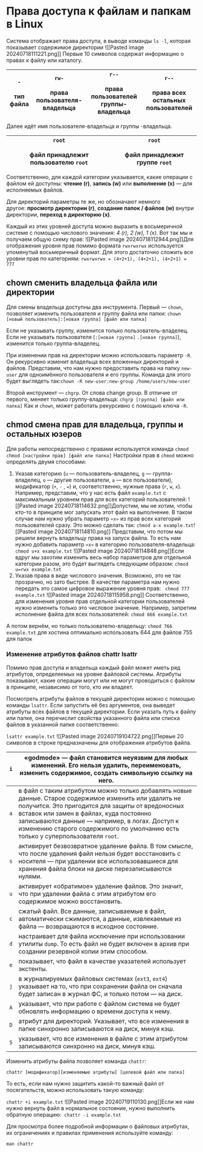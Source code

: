# Права доступа к файлам и папкам в Linux
Система отображает права доступа, в выводе команды `ls -l`, которая показывает содержимое директории
![[Pasted image 20240718111221.png]]
Первые 10 символов содержат информацию о правах к файлу или каталогу.

| `-`<br><br>тип файла | `rw-`<br><br>права пользователя-владельца | `r--`<br><br>права пользователей группы-владельца | `r--`<br><br>права всех остальных пользователей |
| -------------------- | ----------------------------------------- | ------------------------------------------------- | ----------------------------------------------- |
Далее идёт имя пользователя-владельца и группы -владельца.

| `root`<br><br>файл принадлежит пользователю `root` | `root`<br><br>файл принадлежит группе `root` |
| -------------------------------------------------- | -------------------------------------------- |
Соответственно, для каждой категории указывается, какие операции с файлом ей доступны: **чтение (r)**, **запись (w)** или **выполнение (x)** — для исполняемых файлов.

Для директорий параметры те же, но обозначают немного другое: **просмотр директории (r)**, **создание папок / файлов (w)** внутри директории, **переход в директорию (x)**.

Каждый из этих уровней доступа можно выразить в восьмеричной системе с помощью числового значения: *4 (r), 2 (w), 1 (x)*. Вот так мы и получаем общую схему прав:
![[Pasted image 20240718112944.png]]Для отображения уровня прав помимо формата `rwxrwxrwx` используется упомянутый восьмеричный формат. Для этого достаточно сложить все уровни прав по категориям:
`rwxrwxrwx = (4+2+1), (4+2+1), (4+2+1) = 777`

## chown сменить владельца файла или директории
Для смены владельца доступны два инструмента. Первый — `chown`, позволяет изменить пользователя и группу файла или папки: 
`chown [новый пользователь]:[новая группа] [файл или папка]`

Если не указывать группу, изменится только пользователь-владелец. Если не указывать пользователя (`:[новая группа]` `.[новая группа]`), изменится только группа-владелец.

При изменении прав на директории можно использовать параметр `-R`. Он рекурсивно изменит владельца всех вложенных директорий и файлов. Представим, что нам нужно предоставить права на папку `new-user` для одноимённого пользователя и его группы. Команда для этого будет выглядеть так:`chown -R new-user:new-group /home/users/new-user`

Второй инструмент — `chgrp`. От слова change group. В отличие от первого, меняет только группу-владельца: `chgrp [группа] [файл или папка]` Как и `chown`, может работать рекурсивно с помощью ключа `-R`.

## chmod смена прав для владельца, группы и остальных юзеров 
Для работы непосредственно с правами используется команда `chmod`
``chmod [настройки прав] [файл или папка]``
Настройки прав в `chmod` можно определять двумя способами:
1. Указав категорию (`u` — пользователь-владелец, `g` — группа-владелец, `o` — другие пользователи, `a` — все пользователи), модификатор (`+`, `-` , `=`) и, соответственно, нужные права (`r`, `w`, `x`).
Например, представим, что у нас есть файл `example.txt` с максимальным уровнем прав для всех категорий пользователей:
![[Pasted image 20240718114632.png]]Допустим, мы не хотим, чтобы кто-то в принципе мог запускать этот файл на выполнение. В таком случае нам нужно убрать параметр `«x»` из прав всех категорий пользователей сразу. Это можно сделать так:
`chmod a-x example.txt`![[Pasted image 20240718114810.png]]
Представим, что потом мы решили вернуть владельцу права на запуск файла. То есть нам нужно добавить параметр `«x»` в категорию пользователя-владельца:
`chmod u+x example.txt`
![[Pasted image 20240718114848.png]]Если вдруг мы захотим изменить весь набор параметров для отдельной категории разом, это будет выглядеть следующим образом:
`chmod u=rwx example.txt`
2. Указав права в виде числового значения. Возможно, это не так прозрачно, но зато быстрее. В качестве параметра нам нужно передать это самое цифровое выражение уровня прав:
` chmod 777 example.txt` 
![[Pasted image 20240718115958.png]]
Соответственно, для изменения уровня прав отдельной категории пользователей нужно изменить только это числовое значение. Например, запретим исполнение файла для всех пользователей:
`chmod 666 example.txt`

А потом вернём, но только пользователю-владельцу:
`chmod 766 example.txt`
для хостина оптимально использовать 644 для файлов 755 для папок
### Изменение атрибутов файлов chattr lsattr
Помимо прав доступа и владельца каждый файл может иметь ряд атрибутов, определяемых на уровне файловой системы. Атрибуты показывают, какие операции могут или не могут проводиться с файлом в принципе, независимо от того, кто им владеет.

Посмотреть атрибуты файлов в текущей директории можно с помощью команды `lsattr`. Если запустить её без аргументов, она выведет атрибуты всех файлов в текущей директории. Если указать путь к файлу или папке, она перечислит свойства указанного файла или списка файлов в указанной папке соответственно:

`lsattr example.txt`
![[Pasted image 20240719104722.png]]Первые 20 символов в строке предназначены для отображения атрибутов файла.

| `i` | «godmode» — файл становится неуязвим для любых изменений. Его нельзя удалить, переименовать, изменить содержимое, создать символьную ссылку на него.                                                                                                                                                                                        |
| --- | ------------------------------------------------------------------------------------------------------------------------------------------------------------------------------------------------------------------------------------------------------------------------------------------------------------------------------------------- |
| `a` | в файл с таким атрибутом можно только добавлять новые данные. Старое содержимое изменить или удалить не получится. Это пригодится для защиты от вредоносных вставок или замен в файлах, куда постоянно записываются данные — например, в логах. Доступ к изменению старого содержимого по умолчанию есть только у суперпользователя `root`. |
| `s` | активирует безвозвратное удаление файла. В том смысле, что после удаления файл нельзя будет восстановить с носителя — при удалении все использовавшиеся для хранения файла блоки на диске перезаписываются нулями.                                                                                                                          |
| `u` | активирует «обратимое» удаление файлов. Это значит, что при удалении файла с этим атрибутом его содержимое можно восстановить.                                                                                                                                                                                                              |
| `c` | сжатый файл. Все данные, записываемые в файл, автоматически сжимаются, а данные, извлекаемые из файла — возвращаются в исходное состояние.                                                                                                                                                                                                  |
| `d` | настраивает для файла исключение при использовании утилиты `dump`. То есть файл не будет включен в архив при создании резервной копии этим способом.                                                                                                                                                                                        |
| `e` | показывает, что файл в качестве указателей использует экстенты.                                                                                                                                                                                                                                                                             |
| `j` | в журналируемых файловых системах (`ext3`, `ext4`) указывает на то, что при сохранении файла он сначала будет записан в журнал ФС, и только потом — на диск.                                                                                                                                                                                |
| `A` | указывает, что при работе с файлом система не будет обновлять информацию о времени доступа к нему.                                                                                                                                                                                                                                          |
| `D` | атрибут для директорий. Указывает, что все изменения в папке синхронно записываются на диск, минуя кэш.                                                                                                                                                                                                                                     |
| `S` | указывает, что все изменения в файле с этим атрибутом записываются синхронно на диск, минуя кэш.                                                                                                                                                                                                                                            |
Изменить атрибуты файла позволяет команда `chattr`:

`chattr [модификатор][изменяемые атрибуты] [целевой файл или папкa]`

То есть, если нам нужно защитить какой-то важный файл от посягательств, можно использовать такую команду:

`chattr +i example.txt`
![[Pasted image 20240719110130.png]]Если же нам нужно вернуть файл в нормальное состояние, нужно выполнить обратную операцию: 
`chattr -i example.txt`

Для просмотра более подробной информации о файловых атрибутах, их ограничениях и правилах применения используйте команду:

`man chattr`